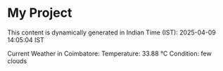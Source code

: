 # My Project

This content is dynamically generated in Indian Time (IST): 2025-04-09 14:05:04 IST


Current Weather in Coimbatore:
Temperature: 33.88 °C
Condition: few clouds
